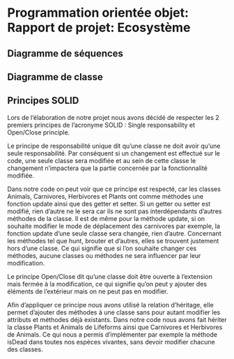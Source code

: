 # Programmation orientée objet: Rapport de projet: Ecosystème

## Diagramme de séquences

## Diagramme de classe

## Principes SOLID

Lors de l’élaboration de notre projet nous avons décidé de respecter les 2 premiers principes de l’acronyme SOLID : Single responsability et Open/Close principle. 

Le principe de responsabilité unique dit qu’une classe ne doit avoir qu’une seule responsabilité. Par conséquent si un changement est effectué sur le code, une seule classe sera modifiée et au sein de cette classe le changement n’impactera que la partie concernée par la fonctionnalité modifiée.

Dans notre code on peut voir que ce principe est respecté, car les classes Animals, Carnivores, Herbivores et Plants ont comme méthodes une fonction update ainsi que des getter et setter. Si un getter ou setter est modifié, rien d’autre ne le sera car ils ne sont pas interdépendants d’autres méthodes de la classe. Il est de même pour la méthode update, si on souhaite modifier le mode de déplacement des carnivores par exemple, la fonction update d’une seule classe sera changée, rien d’autre. Concernant les méthodes tel que hunt, brouter et d’autres, elles se trouvent justement hors d’une classe. Ce qui signifie que si l’on souhaite changer ces méthodes, aucune classes ou méthodes ne sera influencer par leur modification.

Le principe Open/Close dit qu’une classe doit être ouverte à l’extension mais fermée à la modification, ce qui signifie qu’on peut y ajouter des éléments de l’extérieur mais on ne peut pas en modifier. 

Afin d’appliquer ce principe nous avons utilisé la relation d’héritage, elle permet d’ajouter des méthodes à une classe sans pour autant modifier les attributs et méthodes déjà existants.  Dans notre code nous avons fait hériter la classe Plants et Animals de Lifeforms ainsi que Carnivores et Herbivores de Animals. Ce qui nous a permis d’implémenter par exemple la méthode isDead dans toutes nos espèces vivantes, sans devoir modifier chacune des classes. 
